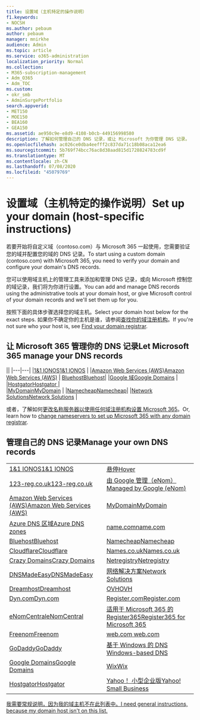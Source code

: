 ```yaml
---
title: 设置域（主机特定的操作说明）
f1.keywords:
- NOCSH
ms.author: pebaum
author: pebaum
manager: mnirkhe
audience: Admin
ms.topic: article
ms.service: o365-administration
localization_priority: Normal
ms.collection:
- M365-subscription-management
- Adm_O365
- Adm_TOC
ms.custom:
- okr_smb
- AdminSurgePortfolio
search.appverid:
- MET150
- MOE150
- BEA160
- GEA150
ms.assetid: ae950c9e-e8d9-4108-b0cb-449156998580
description: 了解如何管理自己的 DNS 记录，或让 Microsoft 为你管理 DNS 记录。
ms.openlocfilehash: ac026ce0dba4eefff2c837da71c18b08aca12ea6
ms.sourcegitcommit: 5b769f74bcc76ac8d38aad815d1728824783cd9f
ms.translationtype: MT
ms.contentlocale: zh-CN
ms.lasthandoff: 07/08/2020
ms.locfileid: "45079769"
---
```

# <a name="set-up-your-domain-host-specific-instructions"></a><span data-ttu-id="08a39-103">设置域（主机特定的操作说明）</span><span class="sxs-lookup"><span data-stu-id="08a39-103">Set up your domain (host-specific instructions)</span></span>

<span data-ttu-id="08a39-104">若要开始将自定义域（contoso.com）与 Microsoft 365 一起使用，您需要验证您的域并配置您的域的 DNS 记录。</span><span class="sxs-lookup"><span data-stu-id="08a39-104">To start using a custom domain (contoso.com) with Microsoft 365, you need to verify your domain and configure your domain's DNS records.</span></span> 
  
<span data-ttu-id="08a39-105">您可以使用域主机上的管理工具来添加和管理 DNS 记录，或向 Microsoft 控制您的域记录，我们将为你进行设置。</span><span class="sxs-lookup"><span data-stu-id="08a39-105">You can add and manage DNS records using the administrative tools at your domain host, or give Microsoft control of your domain records and we'll set them up for you.</span></span>
  
<span data-ttu-id="08a39-106">按照下面的具体步骤选择您的域主机。</span><span class="sxs-lookup"><span data-stu-id="08a39-106">Select your domain host below for the exact steps.</span></span> <span data-ttu-id="08a39-107">如果你不确定你的主机是谁，请参阅[查找你的域注册机构](find-your-domain-registrar.md)。</span><span class="sxs-lookup"><span data-stu-id="08a39-107">If you're not sure who your host is, see [Find your domain registrar](find-your-domain-registrar.md).</span></span>
  

## <a name="let-microsoft-365-manage-your-dns-records"></a><span data-ttu-id="08a39-108">让 Microsoft 365 管理你的 DNS 记录</span><span class="sxs-lookup"><span data-stu-id="08a39-108">Let Microsoft 365 manage your DNS records</span></span>

||
|---|---|
|[<span data-ttu-id="08a39-109">1&1 IONOS</span><span class="sxs-lookup"><span data-stu-id="08a39-109">1&1 IONOS</span></span>](../dns/change-nameservers-at-1-1-internet.md) |
|[<span data-ttu-id="08a39-110">Amazon Web Services (AWS)</span><span class="sxs-lookup"><span data-stu-id="08a39-110">Amazon Web Services (AWS)</span></span>](../dns/change-nameservers-at-aws.md) |
 [<span data-ttu-id="08a39-111">Bluehost</span><span class="sxs-lookup"><span data-stu-id="08a39-111">Bluehost</span></span>](../dns/change-nameservers-at-bluehost.md)|
|[<span data-ttu-id="08a39-112">Google 域</span><span class="sxs-lookup"><span data-stu-id="08a39-112">Google   Domains</span></span>](../dns/change-nameservers-at-google-domains.md) |
|[<span data-ttu-id="08a39-113">Hostgator</span><span class="sxs-lookup"><span data-stu-id="08a39-113">Hostgator   </span></span>](../dns/change-nameservers-at-hostgator.md)  |  
|[<span data-ttu-id="08a39-114">MyDomain</span><span class="sxs-lookup"><span data-stu-id="08a39-114">MyDomain</span></span>](../dns/change-nameservers-at-mydomain.md) | 
|[<span data-ttu-id="08a39-115">Namecheap</span><span class="sxs-lookup"><span data-stu-id="08a39-115">Namecheap</span></span>](../dns/change-nameservers-at-namecheap.md)|
|[<span data-ttu-id="08a39-116">Network Solutions</span><span class="sxs-lookup"><span data-stu-id="08a39-116">Network Solutions</span></span>](../dns/change-nameservers-at-network-solutions.md) |  

<span data-ttu-id="08a39-117">或者，了解如何[更改名称服务器以使用任何域注册机构设置 Microsoft 365](change-nameservers-at-any-domain-registrar.md)。</span><span class="sxs-lookup"><span data-stu-id="08a39-117">Or, learn how to [change nameservers to set up Microsoft 365 with any domain registrar](change-nameservers-at-any-domain-registrar.md).</span></span>

## <a name="manage-your-own-dns-records"></a><span data-ttu-id="08a39-118">管理自己的 DNS 记录</span><span class="sxs-lookup"><span data-stu-id="08a39-118">Manage your own DNS records</span></span>

|                           |                          |
|---------------------------|--------------------------|
| [<span data-ttu-id="08a39-119">1&1 IONOS</span><span class="sxs-lookup"><span data-stu-id="08a39-119">1&1 IONOS</span></span>](../dns/create-dns-records-at-1-1-internet.md) | [<span data-ttu-id="08a39-120">悬停</span><span class="sxs-lookup"><span data-stu-id="08a39-120">Hover</span></span>](../dns/create-dns-records-at-hover.md) |
| [<span data-ttu-id="08a39-121">123-reg.co.uk</span><span class="sxs-lookup"><span data-stu-id="08a39-121">123-reg.co.uk</span></span>](../dns/create-dns-records-at-123-reg-co-uk.md) | [<span data-ttu-id="08a39-122">由 Google 管理（eNom）</span><span class="sxs-lookup"><span data-stu-id="08a39-122">Managed   by Google (eNom)</span></span>](../dns/create-dns-records-for-domain-managed-by-google-enom.md)|
| [<span data-ttu-id="08a39-123">Amazon Web Services (AWS)</span><span class="sxs-lookup"><span data-stu-id="08a39-123">Amazon Web Services (AWS)</span></span>](../dns/create-dns-records-at-aws.md) | [<span data-ttu-id="08a39-124">MyDomain</span><span class="sxs-lookup"><span data-stu-id="08a39-124">MyDomain</span></span>](../dns/create-dns-records-at-mydomain.md) |
| [<span data-ttu-id="08a39-125">Azure DNS 区域</span><span class="sxs-lookup"><span data-stu-id="08a39-125">Azure DNS zones</span></span>](../dns/create-dns-records-for-azure-dns-zones.md) | [<span data-ttu-id="08a39-126">name.com</span><span class="sxs-lookup"><span data-stu-id="08a39-126">name.com</span></span>](../dns/create-dns-records-at-name-com.md) |
| [<span data-ttu-id="08a39-127">Bluehost</span><span class="sxs-lookup"><span data-stu-id="08a39-127">Bluehost</span></span>](../dns/create-dns-records-at-bluehost.md) | [<span data-ttu-id="08a39-128">Namecheap</span><span class="sxs-lookup"><span data-stu-id="08a39-128">Namecheap</span></span>](../dns/create-dns-records-at-namecheap.md)|
| [<span data-ttu-id="08a39-129">Cloudflare</span><span class="sxs-lookup"><span data-stu-id="08a39-129">Cloudflare</span></span>](../dns/create-dns-records-at-cloudflare.md)| [<span data-ttu-id="08a39-130">Names.co.uk</span><span class="sxs-lookup"><span data-stu-id="08a39-130">Names.co.uk</span></span>](../dns/create-dns-records-at-names-co-uk.md) |
|  [<span data-ttu-id="08a39-131">Crazy Domains</span><span class="sxs-lookup"><span data-stu-id="08a39-131">Crazy Domains</span></span>](../dns/create-dns-records-at-crazy-domains.md)| [<span data-ttu-id="08a39-132">Netregistry</span><span class="sxs-lookup"><span data-stu-id="08a39-132">Netregistry</span></span>](../dns/create-dns-records-at-netregistry.md) |
|[<span data-ttu-id="08a39-133">DNSMadeEasy</span><span class="sxs-lookup"><span data-stu-id="08a39-133">DNSMadeEasy</span></span>](../dns/create-dns-records-at-dnsmadeeasy.md) | [<span data-ttu-id="08a39-134">网络解决方案</span><span class="sxs-lookup"><span data-stu-id="08a39-134">Network   Solutions</span></span>](../dns/create-dns-records-at-network-solutions.md) |
|[<span data-ttu-id="08a39-135">Dreamhost</span><span class="sxs-lookup"><span data-stu-id="08a39-135">Dreamhost</span></span>](../dns/create-dns-records-at-dreamhost.md)  | [<span data-ttu-id="08a39-136">OVH</span><span class="sxs-lookup"><span data-stu-id="08a39-136">OVH</span></span>](../dns/create-dns-records-at-ovh.md) |
|  [<span data-ttu-id="08a39-137">Dyn.com</span><span class="sxs-lookup"><span data-stu-id="08a39-137">Dyn.com</span></span>](../dns/create-dns-records-at-dyn-com.md) | [<span data-ttu-id="08a39-138">Register.com</span><span class="sxs-lookup"><span data-stu-id="08a39-138">Register.com</span></span>](../dns/create-dns-records-at-register-com.md) |
| [<span data-ttu-id="08a39-139">eNomCentral</span><span class="sxs-lookup"><span data-stu-id="08a39-139">eNomCentral</span></span>](../dns/create-dns-records-at-enomcentral.md)| [<span data-ttu-id="08a39-140">适用于 Microsoft 365 的 Register365</span><span class="sxs-lookup"><span data-stu-id="08a39-140">Register365 for Microsoft 365</span></span>](../dns/create-dns-records-at-register365.md)  |
| [<span data-ttu-id="08a39-141">Freenom</span><span class="sxs-lookup"><span data-stu-id="08a39-141">Freenom</span></span>](../dns/create-dns-records-at-freenom.md) | [<span data-ttu-id="08a39-142">web.com</span><span class="sxs-lookup"><span data-stu-id="08a39-142"> web.com </span></span>](../dns/create-dns-records-at-web-com.md)|
|[<span data-ttu-id="08a39-143">GoDaddy</span><span class="sxs-lookup"><span data-stu-id="08a39-143">GoDaddy</span></span>](../dns/create-dns-records-at-godaddy.md)|[<span data-ttu-id="08a39-144">基于 Windows 的 DNS</span><span class="sxs-lookup"><span data-stu-id="08a39-144"> Windows-based DNS</span></span>](../dns/create-dns-records-using-windows-based-dns.md)   |
| [<span data-ttu-id="08a39-145">Google Domains</span><span class="sxs-lookup"><span data-stu-id="08a39-145">Google Domains</span></span>](../dns/create-dns-records-at-google-domains.md) |[<span data-ttu-id="08a39-146">Wix</span><span class="sxs-lookup"><span data-stu-id="08a39-146">Wix</span></span>](../dns/create-dns-records-at-wix.md) |
|[<span data-ttu-id="08a39-147">Hostgator</span><span class="sxs-lookup"><span data-stu-id="08a39-147">Hostgator</span></span>](../dns/create-dns-records-at-hostgator.md)  | [<span data-ttu-id="08a39-148">Yahoo！  小型企业版</span><span class="sxs-lookup"><span data-stu-id="08a39-148">Yahoo!   Small Business</span></span>](../dns/create-dns-records-at-yahoo-small-business.md)  |

[<span data-ttu-id="08a39-149">我需要常规说明，因为我的域主机不在此列表中。</span><span class="sxs-lookup"><span data-stu-id="08a39-149">I need general instructions, because my domain host isn't on this list. </span></span>](create-dns-records-at-any-dns-hosting-provider.md)
   
